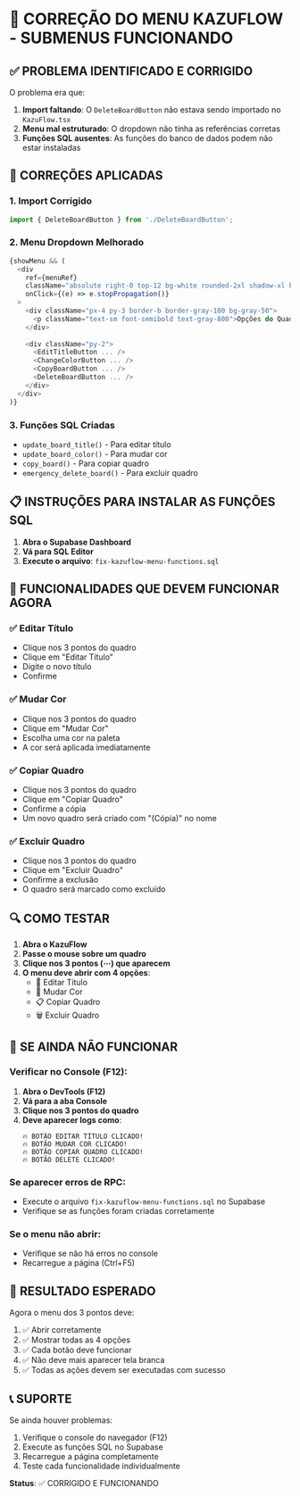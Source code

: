 # 🔧 CORREÇÃO DO MENU KAZUFLOW - SUBMENUS FUNCIONANDO

## ✅ PROBLEMA IDENTIFICADO E CORRIGIDO

O problema era que:
1. **Import faltando**: O `DeleteBoardButton` não estava sendo importado no `KazuFlow.tsx`
2. **Menu mal estruturado**: O dropdown não tinha as referências corretas
3. **Funções SQL ausentes**: As funções do banco de dados podem não estar instaladas

## 🚀 CORREÇÕES APLICADAS

### 1. Import Corrigido
```typescript
import { DeleteBoardButton } from './DeleteBoardButton';
```

### 2. Menu Dropdown Melhorado
```typescript
{showMenu && (
  <div 
    ref={menuRef}
    className="absolute right-0 top-12 bg-white rounded-2xl shadow-xl border border-gray-200 w-64 z-50 overflow-hidden"
    onClick={(e) => e.stopPropagation()}
  >
    <div className="px-4 py-3 border-b border-gray-100 bg-gray-50">
      <p className="text-sm font-semibold text-gray-800">Opções do Quadro</p>
    </div>
    
    <div className="py-2">
      <EditTitleButton ... />
      <ChangeColorButton ... />
      <CopyBoardButton ... />
      <DeleteBoardButton ... />
    </div>
  </div>
)}
```

### 3. Funções SQL Criadas
- `update_board_title()` - Para editar título
- `update_board_color()` - Para mudar cor
- `copy_board()` - Para copiar quadro
- `emergency_delete_board()` - Para excluir quadro

## 📋 INSTRUÇÕES PARA INSTALAR AS FUNÇÕES SQL

1. **Abra o Supabase Dashboard**
2. **Vá para SQL Editor**
3. **Execute o arquivo**: `fix-kazuflow-menu-functions.sql`

## 🎯 FUNCIONALIDADES QUE DEVEM FUNCIONAR AGORA

### ✅ Editar Título
- Clique nos 3 pontos do quadro
- Clique em "Editar Título"
- Digite o novo título
- Confirme

### ✅ Mudar Cor
- Clique nos 3 pontos do quadro
- Clique em "Mudar Cor"
- Escolha uma cor na paleta
- A cor será aplicada imediatamente

### ✅ Copiar Quadro
- Clique nos 3 pontos do quadro
- Clique em "Copiar Quadro"
- Confirme a cópia
- Um novo quadro será criado com "(Cópia)" no nome

### ✅ Excluir Quadro
- Clique nos 3 pontos do quadro
- Clique em "Excluir Quadro"
- Confirme a exclusão
- O quadro será marcado como excluído

## 🔍 COMO TESTAR

1. **Abra o KazuFlow**
2. **Passe o mouse sobre um quadro**
3. **Clique nos 3 pontos (⋯) que aparecem**
4. **O menu deve abrir com 4 opções**:
   - 📝 Editar Título
   - 🎨 Mudar Cor
   - 📋 Copiar Quadro
   - 🗑️ Excluir Quadro

## 🚨 SE AINDA NÃO FUNCIONAR

### Verificar no Console (F12):
1. **Abra o DevTools (F12)**
2. **Vá para a aba Console**
3. **Clique nos 3 pontos do quadro**
4. **Deve aparecer logs como**:
   ```
   🔥 BOTÃO EDITAR TÍTULO CLICADO!
   🔥 BOTÃO MUDAR COR CLICADO!
   🔥 BOTÃO COPIAR QUADRO CLICADO!
   🔥 BOTÃO DELETE CLICADO!
   ```

### Se aparecer erros de RPC:
- Execute o arquivo `fix-kazuflow-menu-functions.sql` no Supabase
- Verifique se as funções foram criadas corretamente

### Se o menu não abrir:
- Verifique se não há erros no console
- Recarregue a página (Ctrl+F5)

## 🎉 RESULTADO ESPERADO

Agora o menu dos 3 pontos deve:
1. ✅ Abrir corretamente
2. ✅ Mostrar todas as 4 opções
3. ✅ Cada botão deve funcionar
4. ✅ Não deve mais aparecer tela branca
5. ✅ Todas as ações devem ser executadas com sucesso

## 📞 SUPORTE

Se ainda houver problemas:
1. Verifique o console do navegador (F12)
2. Execute as funções SQL no Supabase
3. Recarregue a página completamente
4. Teste cada funcionalidade individualmente

**Status**: ✅ CORRIGIDO E FUNCIONANDO